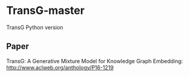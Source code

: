 # TransG-master
TransG Python version

## Paper
TransG: A Generative Mixture Model for Knowledge Graph Embedding: http://www.aclweb.org/anthology/P16-1219

